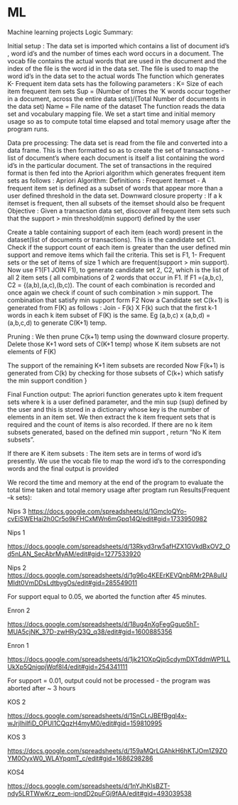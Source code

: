 # ML
Machine learning projects
Logic Summary:

Initial setup :
The data set is imported which contains a list of document id’s , word id’s and the number of times each word occurs in a document.
The vocab file contains the actual words that are used in the document and the index of the file is the word id in the data set. The file is used to map the word id’s in the data set to the actual words 
The function which generates K- Frequent item data sets has the following parameters :
K= Size of each item frequent item sets
Sup = (Number of times the ‘K words occur together in a document, across the entire data sets)/(Total    Number of documents in the data set)
Name = File name of the dataset
The function reads the data set and vocabulary mapping file. 
We set a start time and initial memory usage so as to compute total time elapsed and total memory usage after the program runs.

Data pre processing:
The data set is read from the file and converted  into a data frame.
This is then formatted so as to create the set of transactions -  list of document’s where each document is itself a list containing the word id’s in the particular document. 
The set of transactions in the required format is then fed into the Apriori algorithm which generates frequent item sets as follows :
Apriori Algorithm:
Definitions : 
Frequent itemset - A frequent item set is defined as a subset of words that appear more than a user defined threshold in the data set.
Downward closure property : If a k itemset is frequent, then all subsets of the itemset should also be frequent
Objective : Given a transaction data set, discover all frequent item sets such that the support > min threshold(min support) defined by the user

Create a table containing support of each item (each word) present in the dataset(list of documents or transactions). This is the candidate set C1.
Check if the support count of each item is greater than the user defined min support and remove items which fail the criteria. This set is F1, 1- Frequent sets or the set of items of size 1 which are frequent(support > min support).
Now use F1(F1 JOIN F1),  to generate candidate set 2, C2, which is the list of all 2 item sets ( all combinations of 2 words that occur in F1. If F1 ={a,b,c}, C2 = {(a,b),(a,c),(b,c)). The count of each combination is recorded and once again we check if count of such combination > min support.
The combination that satisfy min support form F2
Now a Candidate set C(k+1) is generated from F(K) as follows :
Join  - F(k) X F(k) such that the first k-1 words in each k item subset of F(K) is the same.
Eg (a,b,c) x (a,b,d) =(a,b,c,d) to generate C(K+1) temp.

Pruning : We then prune C(k+1) temp using the downward closure property. Delete those K+1 word sets of C(K+1 temp) whose K item subsets are not elements of F(K)

The support of the remaining K+1 item subsets are recorded
Now F(k+1) is generated from C(k) by checking for those subsets of C(k+) which satisfy the min support condition
}

Final Function output:
The apriori function generates upto  k item frequent sets where k is a user defined parameter, and the min sup (sup) defined by the user and this is stored in a dictionary whose key is the number of elements in an item set.
We then extract the k item frequent sets that is required and the count of items is also recorded.
If there are no k item subsets generated, based on the defined min support , return “No K item subsets”.

If there are K item subsets :
The item sets are in terms of word id’s presently. We use the vocab file to map the word id’s to the corresponding words and the final output is provided

We record the time  and memory at the end of the program to evaluate the total time taken and total memory usage after progtam run
Results(Frequent –k sets):


Nips 3
https://docs.google.com/spreadsheets/d/1GmcloQYo-cvEiSWEHai2h0Cr5o9kFHCxMWn6mGpq14Q/edit#gid=1733950982

Nips 1

https://docs.google.com/spreadsheets/d/13Rkyd3rw5afHZX1GVkdBxOV2_Od5nLAN_SecAbrMyAM/edit#gid=1277533920

Nips 2
https://docs.google.com/spreadsheets/d/1g96o4KEErKEVQnbRMr2PA8uIUMIdt0VmDDsLdtbygOs/edit#gid=285549011

For support equal to 0.05, we aborted the function after 45 minutes.

Enron 2

https://docs.google.com/spreadsheets/d/18ug4nXgFegGgup5hT-MUA5cjNK_37D-zwHRyQ3Q_q38/edit#gid=1600885356

Enron 1

https://docs.google.com/spreadsheets/d/1jk21OXpQjp5cdymDXTddmWP1LLUkXp5QnigpjWqf8I4/edit#gid=254341111

For support = 0.01, output could not be processed - the program was aborted after ~ 3 hours


KOS 2

https://docs.google.com/spreadsheets/d/1SnCLrJBEfBgql4x-wJrjlhiIfiD_OPUI1CQqzH4myM0/edit#gid=159810995

KOS 3

https://docs.google.com/spreadsheets/d/159aMQrLGAhkH6hKTJOm1Z9ZOYM0OyxW0_WLAYpqmT_c/edit#gid=1686298286

KOS4

https://docs.google.com/spreadsheets/d/1nYJhKlsBZT-ndy5LRTWwKrz_eom-ipndD2puFGj9fAA/edit#gid=493039538

